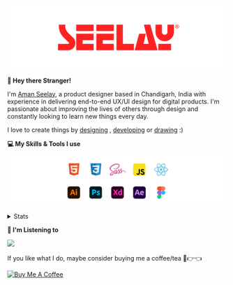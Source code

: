 [![banner](./images/seelay.svg)](https://www.seelay.in)

**👋 Hey there Stranger!**

I'm [Aman Seelay](https://www.seelay.in), a product designer based in Chandigarh, India with experience in delivering end-to-end UX/UI design for digital products. I'm passionate about improving the lives of others through design and constantly looking to learn new things every day.

I love to create things by [designing](https://www.seelay.in/#work) , [developing](https://www.seelay.in/#projects) or [drawing](https://art.seelay.in) :)

**💻 My Skills & Tools I use**

[![banner](./images/skills&tools.svg)](https://www.seelay.in/about)

<details>
  <summary>Stats</summary>

---

<!--START_SECTION:waka-->
![Profile Views](http://img.shields.io/badge/Profile%20Views-1-blue)

**🐱 My GitHub Data** 

> 📦 479.4 kB Used in GitHub's Storage 
 > 
> 🏆 540 Contributions in the Year 2023
 > 
> 💼 Opted to Hire
 > 
> 📜 1 Public Repository 
 > 
> 🔑 42 Private Repository 
 > 
**I'm a Night 🦉** 

```text
🌞 Morning                293 commits         ████░░░░░░░░░░░░░░░░░░░░░   17.59 % 
🌆 Daytime                274 commits         ████░░░░░░░░░░░░░░░░░░░░░   16.45 % 
🌃 Evening                481 commits         ███████░░░░░░░░░░░░░░░░░░   28.87 % 
🌙 Night                  618 commits         █████████░░░░░░░░░░░░░░░░   37.09 % 
```
📅 **I'm Most Productive on Sunday** 

```text
Monday                   211 commits         ███░░░░░░░░░░░░░░░░░░░░░░   12.67 % 
Tuesday                  278 commits         ████░░░░░░░░░░░░░░░░░░░░░   16.69 % 
Wednesday                148 commits         ██░░░░░░░░░░░░░░░░░░░░░░░   08.88 % 
Thursday                 256 commits         ████░░░░░░░░░░░░░░░░░░░░░   15.37 % 
Friday                   188 commits         ███░░░░░░░░░░░░░░░░░░░░░░   11.28 % 
Saturday                 262 commits         ████░░░░░░░░░░░░░░░░░░░░░   15.73 % 
Sunday                   323 commits         █████░░░░░░░░░░░░░░░░░░░░   19.39 % 
```


📊 **This Week I Spent My Time On** 

```text
🕑︎ Time Zone: Asia/Kolkata

💬 Programming Languages: 
Other                    9 hrs 2 mins        ███████████████████░░░░░░   76.05 % 
TypeScript               1 hr 58 mins        ████░░░░░░░░░░░░░░░░░░░░░   16.64 % 
JSON                     20 mins             █░░░░░░░░░░░░░░░░░░░░░░░░   02.88 % 
JavaScript               15 mins             █░░░░░░░░░░░░░░░░░░░░░░░░   02.12 % 
Bash                     10 mins             ░░░░░░░░░░░░░░░░░░░░░░░░░   01.44 % 

🔥 Editors: 
Chrome                   8 hrs 4 mins        █████████████████░░░░░░░░   67.95 % 
VS Code                  2 hrs 53 mins       ██████░░░░░░░░░░░░░░░░░░░   24.39 % 
Edge                     54 mins             ██░░░░░░░░░░░░░░░░░░░░░░░   07.66 % 

💻 Operating System: 
Windows                  11 hrs 53 mins      █████████████████████████   100.00 % 
```

**I Mostly Code in JavaScript** 

```text
JavaScript               28 repos            ████████████████░░░░░░░░░   63.64 % 
TypeScript               13 repos            ███████░░░░░░░░░░░░░░░░░░   29.55 % 
Java                     3 repos             ██░░░░░░░░░░░░░░░░░░░░░░░   06.82 % 
```




 Last Updated on 03/11/2023 06:38:09 UTC
<!--END_SECTION:waka-->

---

 </details>

**🎵 I'm Listening to**

<object data="https://now-play.vercel.app/api/generate?uid=7a17a86e-d6b7-43b5-8d9c-1d6dae42a779" >

  <img src="https://now-play.vercel.app/api/generate?uid=7a17a86e-d6b7-43b5-8d9c-1d6dae42a779" />

</object>

If you like what I do, maybe consider buying me a coffee/tea 🥺👉👈

<a href="https://www.buymeacoffee.com/seelay" target="_blank"><img src="https://cdn.buymeacoffee.com/buttons/v2/default-red.png" alt="Buy Me A Coffee" width="150" ></a>
